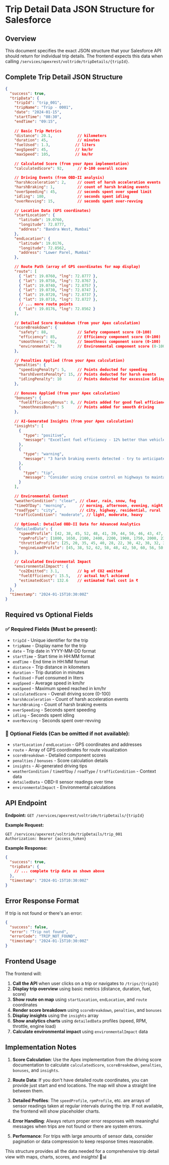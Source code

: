 # Trip Detail Data JSON Structure for Salesforce

## Overview
This document specifies the exact JSON structure that your Salesforce API should return for individual trip details. The frontend expects this data when calling `/services/apexrest/voltride/tripDetails/{tripId}`.

## Complete Trip Detail JSON Structure

```json
{
  "success": true,
  "tripData": {
    "tripId": "trip_001",
    "tripName": "Trip - 0001",
    "date": "2024-01-15",
    "startTime": "08:30",
    "endTime": "09:15",
    
    // Basic Trip Metrics
    "distance": 20.1,           // kilometers
    "duration": 45,             // minutes
    "fuelUsed": 1.3,           // liters
    "avgSpeed": 45,            // km/hr
    "maxSpeed": 105,           // km/hr
    
    // Calculated Score (from your Apex implementation)
    "calculatedScore": 92,      // 0-100 overall score
    
    // Driving Events (from OBD-II analysis)
    "harshAcceleration": 2,     // count of harsh acceleration events
    "harshBraking": 1,          // count of harsh braking events
    "overSpeeding": 45,         // seconds spent over speed limit
    "idling": 180,              // seconds spent idling
    "overRevving": 15,          // seconds spent over-revving
    
    // Location Data (GPS coordinates)
    "startLocation": {
      "latitude": 19.0760,
      "longitude": 72.8777,
      "address": "Bandra West, Mumbai"
    },
    "endLocation": {
      "latitude": 19.0176,
      "longitude": 72.8562,
      "address": "Lower Parel, Mumbai"
    },
    
    // Route Path (array of GPS coordinates for map display)
    "route": [
      { "lat": 19.0760, "lng": 72.8777 },
      { "lat": 19.0750, "lng": 72.8767 },
      { "lat": 19.0740, "lng": 72.8757 },
      { "lat": 19.0730, "lng": 72.8747 },
      { "lat": 19.0720, "lng": 72.8737 },
      { "lat": 19.0710, "lng": 72.8727 },
      // ... more route points
      { "lat": 19.0176, "lng": 72.8562 }
    ],
    
    // Detailed Score Breakdown (from your Apex calculation)
    "scoreBreakdown": {
      "safety": 88,             // Safety component score (0-100)
      "efficiency": 85,         // Efficiency component score (0-100)
      "smoothness": 92,         // Smoothness component score (0-100)
      "environmental": 78       // Environmental component score (0-100)
    },
    
    // Penalties Applied (from your Apex calculation)
    "penalties": {
      "speedingPenalty": 5,     // Points deducted for speeding
      "harshEventsPenalty": 15, // Points deducted for harsh events
      "idlingPenalty": 10       // Points deducted for excessive idling
    },
    
    // Bonuses Applied (from your Apex calculation)
    "bonuses": {
      "fuelEfficiencyBonus": 8, // Points added for good fuel efficiency
      "smoothnessBonus": 5      // Points added for smooth driving
    },
    
    // AI-Generated Insights (from your Apex calculation)
    "insights": [
      {
        "type": "positive",
        "message": "Excellent fuel efficiency - 12% better than vehicle specification"
      },
      {
        "type": "warning", 
        "message": "3 harsh braking events detected - try to anticipate stops"
      },
      {
        "type": "tip",
        "message": "Consider using cruise control on highways to maintain consistent speeds"
      }
    ],
    
    // Environmental Context
    "weatherCondition": "clear", // clear, rain, snow, fog
    "timeOfDay": "morning",      // morning, afternoon, evening, night
    "roadType": "city",          // city, highway, residential, rural
    "trafficCondition": "moderate", // light, moderate, heavy
    
    // Optional: Detailed OBD-II Data for Advanced Analytics
    "detailedData": {
      "speedProfile": [42, 38, 45, 52, 48, 41, 39, 44, 50, 46, 43, 47, 49, 45, 42, 40, 44, 48, 51, 47, 43, 41, 46, 49, 45, 42, 38, 44, 50, 47, 43, 41, 45, 48, 46, 44, 42, 47, 49, 45, 43, 41, 44, 48, 46, 42, 40, 45, 47, 44],
      "rpmProfile": [1800, 1650, 2100, 2400, 2200, 1900, 1750, 2000, 2300, 2100, 1950, 2150, 2250, 2050, 1900, 1800, 2000, 2200, 2350, 2150, 1950, 1850, 2100, 2250, 2050, 1900, 1700, 2000, 2300, 2150, 1950, 1850, 2050, 2200, 2100, 2000, 1900, 2150, 2250, 2050, 1950, 1850, 2000, 2200, 2100, 1900, 1800, 2050, 2150, 2000],
      "throttleProfile": [25, 20, 35, 45, 40, 28, 22, 30, 42, 38, 32, 36, 40, 35, 28, 25, 30, 40, 45, 36, 32, 26, 38, 42, 35, 28, 20, 30, 42, 36, 32, 26, 35, 40, 38, 30, 28, 36, 42, 35, 32, 26, 30, 40, 38, 28, 25, 35, 36, 30],
      "engineLoadProfile": [45, 38, 52, 62, 58, 48, 42, 50, 60, 56, 50, 54, 58, 52, 48, 45, 50, 58, 62, 54, 50, 46, 56, 60, 52, 48, 40, 50, 60, 54, 50, 46, 52, 58, 56, 50, 48, 54, 60, 52, 50, 46, 50, 58, 56, 48, 45, 52, 54, 50]
    },
    
    // Calculated Environmental Impact
    "environmentalImpact": {
      "co2Emitted": 3.1,        // kg of CO2 emitted
      "fuelEfficiency": 15.5,   // actual km/l achieved
      "estimatedCost": 132.6    // estimated fuel cost in ₹
    }
  },
  "timestamp": "2024-01-15T10:30:00Z"
}
```

## Required vs Optional Fields

### ✅ **Required Fields** (Must be present):
- `tripId` - Unique identifier for the trip
- `tripName` - Display name for the trip
- `date` - Trip date in YYYY-MM-DD format
- `startTime` - Start time in HH:MM format
- `endTime` - End time in HH:MM format
- `distance` - Trip distance in kilometers
- `duration` - Trip duration in minutes
- `fuelUsed` - Fuel consumed in liters
- `avgSpeed` - Average speed in km/hr
- `maxSpeed` - Maximum speed reached in km/hr
- `calculatedScore` - Overall driving score (0-100)
- `harshAcceleration` - Count of harsh acceleration events
- `harshBraking` - Count of harsh braking events
- `overSpeeding` - Seconds spent speeding
- `idling` - Seconds spent idling
- `overRevving` - Seconds spent over-revving

### 🔧 **Optional Fields** (Can be omitted if not available):
- `startLocation` / `endLocation` - GPS coordinates and addresses
- `route` - Array of GPS coordinates for route visualization
- `scoreBreakdown` - Detailed component scores
- `penalties` / `bonuses` - Score calculation details
- `insights` - AI-generated driving tips
- `weatherCondition` / `timeOfDay` / `roadType` / `trafficCondition` - Context data
- `detailedData` - OBD-II sensor readings over time
- `environmentalImpact` - Environmental calculations

## API Endpoint

**Endpoint:** `GET /services/apexrest/voltride/tripDetails/{tripId}`

**Example Request:**
```
GET /services/apexrest/voltride/tripDetails/trip_001
Authorization: Bearer {access_token}
```

**Example Response:**
```json
{
  "success": true,
  "tripData": {
    // ... complete trip data as shown above
  },
  "timestamp": "2024-01-15T10:30:00Z"
}
```

## Error Response Format

If trip is not found or there's an error:

```json
{
  "success": false,
  "error": "Trip not found",
  "errorCode": "TRIP_NOT_FOUND",
  "timestamp": "2024-01-15T10:30:00Z"
}
```

## Frontend Usage

The frontend will:

1. **Call the API** when user clicks on a trip or navigates to `/trips/{tripId}`
2. **Display trip overview** using basic metrics (distance, duration, fuel, score)
3. **Show route on map** using `startLocation`, `endLocation`, and `route` coordinates
4. **Render score breakdown** using `scoreBreakdown`, `penalties`, and `bonuses`
5. **Display insights** using the `insights` array
6. **Show analytics charts** using `detailedData` profiles (speed, RPM, throttle, engine load)
7. **Calculate environmental impact** using `environmentalImpact` data

## Implementation Notes

1. **Score Calculation**: Use the Apex implementation from the driving score documentation to calculate `calculatedScore`, `scoreBreakdown`, `penalties`, `bonuses`, and `insights`.

2. **Route Data**: If you don't have detailed route coordinates, you can provide just start and end locations. The map will show a straight line between them.

3. **Detailed Profiles**: The `speedProfile`, `rpmProfile`, etc. are arrays of sensor readings taken at regular intervals during the trip. If not available, the frontend will show placeholder charts.

4. **Error Handling**: Always return proper error responses with meaningful messages when trips are not found or there are system errors.

5. **Performance**: For trips with large amounts of sensor data, consider pagination or data compression to keep response times reasonable.

This structure provides all the data needed for a comprehensive trip detail view with maps, charts, scores, and insights! 🚗📊